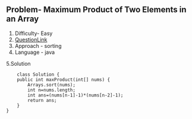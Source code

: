 ## Problem- Maximum Product of Two Elements in an Array
1. Difficulty- Easy 
2. [QuestionLink](https://leetcode.com/problems/maximum-product-of-two-elements-in-an-array/description/)
3. Approach -  sorting
4. Language - java


5.Solution
 
 
        class Solution {
        public int maxProduct(int[] nums) {
            Arrays.sort(nums);
            int n=nums.length;
            int ans=(nums[n-1]-1)*(nums[n-2]-1);
            return ans;
        }
    }
